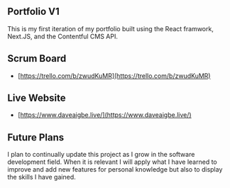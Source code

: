 ## Portfolio V1

This is my first iteration of my portfolio built using the React framwork, Next.JS, and the Contentful CMS API.

## Scrum Board

- [https://trello.com/b/zwudKuMR](https://trello.com/b/zwudKuMR)

## Live Website

- [https://www.daveaigbe.live/](https://www.daveaigbe.live/)

## Future Plans

I plan to continually update this project as I grow in the software development field. When it is relevant I will apply what I have learned to improve and add new features for personal knowledge but also to display the skills I have gained.
